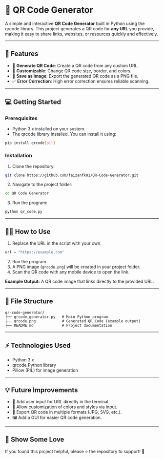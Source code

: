 # 📱 QR Code Generator

A simple and interactive **QR Code Generator** built in Python using the qrcode library. This project generates a QR code for **any URL** you provide, making it easy to share links, websites, or resources quickly and effectively.

---

## 🚀 Features

- 🔗 **Generate QR Code**: Create a QR code from any custom URL.
- 🎨 **Customizable**: Change QR code size, border, and colors.
- 💾 **Save as Image**: Export the generated QR code as a PNG file.
- ✅ **Error Correction**: High error correction ensures reliable scanning.

---

## 💻 Getting Started

### Prerequisites

- Python 3.x installed on your system.
- The qrcode library installed. You can install it using:

```bash
pip install qrcode[pil]
```

### Installation

1. Clone the repository:

```bash
git clone https://github.com/faizanfk01/QR-Code-Generator.git
```

2. Navigate to the project folder:

```bash
cd QR Code Generator
```

3. Run the program:

```bash
python qr_code.py
```

---

## 🧑‍💻 How to Use

1. Replace the URL in the script with your own:

```python
url = "https://example.com"
```

2. Run the program.
3. A PNG image (`qrcode.png`) will be created in your project folder.
4. Scan the QR code with any mobile device to open the link.

**Example Output:**
A QR code image that links directly to the provided URL.

---

## 📂 File Structure

```
qr-code-generator/
├── qrcode_generator.py   # Main Python program
├── qrcode.png            # Generated QR Code (example output)
├── README.md             # Project documentation
```

---

## ⚡ Technologies Used

- Python 3.x
- qrcode Python library
- Pillow (PIL) for image generation

---

## 💡 Future Improvements

- 🎨 Add user input for URL directly in the terminal.
- 🌈 Allow customization of colors and styles via input.
- 📂 Export QR code in multiple formats (JPG, SVG, etc.).
- 🖼️ Add a GUI for easier QR code generation.

---

## 🌟 Show Some Love

If you found this project helpful, please ⭐ the repository to support! 🚀